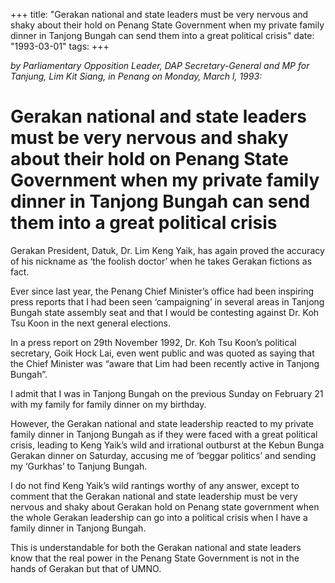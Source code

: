 +++ 
title: "Gerakan national and state leaders must be very nervous and shaky about their hold on Penang State Government when my private family dinner in Tanjong Bungah can send them into a great political crisis"
date: "1993-03-01"
tags:
+++

_by Parliamentary Opposition Leader, DAP Secretary-General and MP for Tanjung, Lim Kit Siang, in Penang on Monday, March l, 1993:_

# Gerakan national and state leaders must be very nervous and shaky about their hold on Penang State Government when my private family dinner in Tanjong Bungah can send them into a great political crisis 

Gerakan President, Datuk, Dr. Lim Keng Yaik, has again proved the accuracy of his nickname as ‘the foolish doctor’ when he takes Gerakan fictions as fact.</u>

Ever since last year, the Penang Chief Minister’s office had been inspiring press reports that I had been seen ‘campaigning’ in several areas in Tanjong Bungah state assembly seat and that I would be contesting against Dr. Koh Tsu Koon in the next general elections.

In a press report on 29th November 1992, Dr. Koh Tsu Koon’s political secretary, Goik Hock Lai, even went public and was quoted as saying that the Chief Minister was “aware that Lim had been recently active in Tanjong Bungah”.

I admit that I was in Tanjong Bungah on the previous Sunday on February 21 with my family for family dinner on my birthday.

However, the Gerakan national and state leadership reacted to my private family dinner in Tanjong Bungah as if they were faced with a great political crisis, leading to Keng Yaik’s wild and irrational outburst at the Kebun Bunga Gerakan dinner on Saturday, accusing me of ‘beggar politics’ and sending my ‘Gurkhas’ to Tanjung Bungah.

I do not find Keng Yaik’s wild rantings worthy of any answer, except to comment that the Gerakan national and state leadership must be very nervous and shaky about Gerakan hold on Penang state government when the whole Gerakan leadership can go into a political crisis when I have a family dinner in Tanjong Bungah.

This is understandable for both the Gerakan national and state leaders know that the real power in the Penang State Government is not in the hands of Gerakan but that of UMNO.
 
